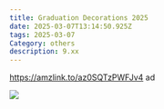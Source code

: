 ```yaml
---
title: Graduation Decorations 2025
date: 2025-03-07T13:14:50.925Z
tags: 2025-03-07
Category: others
description: 9.xx
---
```

https://amzlink.to/az0SQTzPWFJv4  ad <!--StartFragment-->

![](https://m.media-amazon.com/images/I/81wDRjfeKuL._AC_SL1500_.jpg)

<!--EndFragment-->